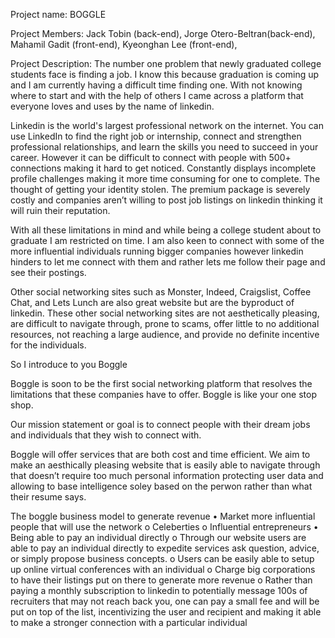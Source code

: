 Project name: BOGGLE

Project Members:
Jack Tobin (back-end),
Jorge Otero-Beltran(back-end),
Mahamil Gadit (front-end),
Kyeonghan Lee (front-end),

Project Description:
The number one problem that newly graduated college students face is finding a job. I know this because graduation is coming up and I am currently having a difficult time finding one. With not knowing where to start and with the help of others I came across a platform that everyone loves and uses by the name of linkedin.

Linkedin is the world's largest professional network on the internet. You can use LinkedIn to find the right job or internship, connect and strengthen professional relationships, and learn the skills you need to succeed in your career. However it can be difficult to connect with people with 500+ connections making it hard to get noticed. Constantly displays incomplete profile challenges making it more time consuming for one to complete. The thought of getting your identity stolen. The premium package is severely costly and companies aren’t willing to post job listings on linkedin thinking it will ruin their reputation.

With all these limitations in mind and while being a college student about to graduate I am restricted on time. I am also keen to connect with some of the more influential individuals running bigger companies however linkedin hinders to let me connect with them and rather lets me follow their page and see their postings.

Other social networking sites such as Monster, Indeed, Craigslist, Coffee Chat, and Lets Lunch are also great website but are the byproduct of linkedin. These other social networking sites are not aesthetically pleasing, are difficult to navigate through, prone to scams, offer little to no additional resources, not reaching a large audience, and provide no definite incentive for the individuals.

So I introduce to you Boggle

Boggle is soon to be the first social networking platform that resolves the limitations that these companies have to offer. Boggle is like your one stop shop.

Our mission statement or goal is to connect people with their dream jobs and individuals that they wish to connect with.

Boggle will offer services that are both cost and time efficient. We aim to make an aesthically pleasing website that is easily able to navigate through that doesn’t require too much personal information protecting user data and allowing to base intelligence soley based on the perwon rather than what their resume says.

The boggle business model to generate revenue
•	Market more influential people that will use the network 
o	Celeberties 
o	Influential entrepreneurs 
•	Being able to pay an individual directly
o	Through our website users are able to pay an individual directly to expedite services ask question, advice, or simply propose business concepts.
o	Users can be easily able to setup up online virtual conferences with an individual
o	Charge big corporations to have their listings put on there to generate more revenue
o	Rather than paying a monthly subscription to linkedin to potentially message 100s of recruiters that may not reach back you, one can pay a small fee and will be put on top of the list, incentivizing the user and recipient and making it able to make a stronger connection with a particular individual
